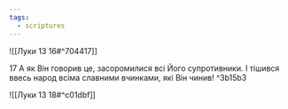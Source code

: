 ```yaml
---
tags:
  - scriptures
---
```


![[Луки 13 16#^704417]]

17 А як Він говорив це, засоромилися всі Його супротивники. І тішився ввесь народ всіма славними вчинками, які Він чинив! ^3b15b3

![[Луки 13 18#^c01dbf]]